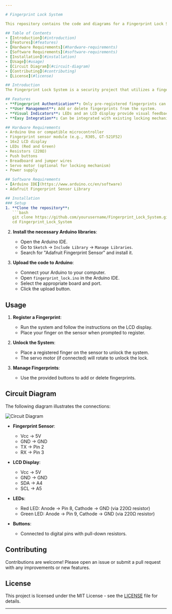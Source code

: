```yaml
---

# Fingerprint Lock System

This repository contains the code and diagrams for a Fingerprint Lock System using an Arduino. The project leverages a fingerprint sensor module to secure access to a lock system, allowing only authorized users to unlock it.

## Table of Contents
- [Introduction](#introduction)
- [Features](#features)
- [Hardware Requirements](#hardware-requirements)
- [Software Requirements](#software-requirements)
- [Installation](#installation)
- [Usage](#usage)
- [Circuit Diagram](#circuit-diagram)
- [Contributing](#contributing)
- [License](#license)

## Introduction
The Fingerprint Lock System is a security project that utilizes a fingerprint sensor to grant or deny access. The system is designed to work with an Arduino microcontroller and is ideal for securing doors, lockers, or any other space that requires restricted access.

## Features
- **Fingerprint Authentication**: Only pre-registered fingerprints can unlock the system.
- **User Management**: Add or delete fingerprints from the system.
- **Visual Indicators**: LEDs and an LCD display provide visual feedback.
- **Easy Integration**: Can be integrated with existing locking mechanisms.

## Hardware Requirements
- Arduino Uno or compatible microcontroller
- Fingerprint sensor module (e.g., R305, GT-521F52)
- 16x2 LCD display
- LEDs (Red and Green)
- Resistors (220Ω)
- Push buttons
- Breadboard and jumper wires
- Servo motor (optional for locking mechanism)
- Power supply

## Software Requirements
- [Arduino IDE](https://www.arduino.cc/en/software)
- Adafruit Fingerprint Sensor Library

## Installation
### Setup
1. **Clone the repository**:
   ```bash
   git clone https://github.com/yourusername/Fingerprint_Lock_System.git
   cd Fingerprint_Lock_System
   ```

2. **Install the necessary Arduino libraries**:
   - Open the Arduino IDE.
   - Go to `Sketch` -> `Include Library` -> `Manage Libraries`.
   - Search for "Adafruit Fingerprint Sensor" and install it.

3. **Upload the code to Arduino**:
   - Connect your Arduino to your computer.
   - Open `fingerprint_lock.ino` in the Arduino IDE.
   - Select the appropriate board and port.
   - Click the upload button.

## Usage
1. **Register a Fingerprint**:
   - Run the system and follow the instructions on the LCD display.
   - Place your finger on the sensor when prompted to register.

2. **Unlock the System**:
   - Place a registered finger on the sensor to unlock the system.
   - The servo motor (if connected) will rotate to unlock the lock.

3. **Manage Fingerprints**:
   - Use the provided buttons to add or delete fingerprints.

## Circuit Diagram
The following diagram illustrates the connections:

![Circuit Diagram](path/to/circuit_diagram.png)

- **Fingerprint Sensor**:
  - Vcc -> 5V
  - GND -> GND
  - TX -> Pin 2
  - RX -> Pin 3

- **LCD Display**:
  - Vcc -> 5V
  - GND -> GND
  - SDA -> A4
  - SCL -> A5

- **LEDs**:
  - Red LED: Anode -> Pin 8, Cathode -> GND (via 220Ω resistor)
  - Green LED: Anode -> Pin 9, Cathode -> GND (via 220Ω resistor)

- **Buttons**:
  - Connected to digital pins with pull-down resistors.

## Contributing
Contributions are welcome! Please open an issue or submit a pull request with any improvements or new features.

## License
This project is licensed under the MIT License - see the [LICENSE](LICENSE) file for details.

---
```

